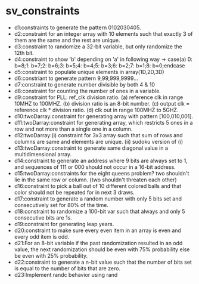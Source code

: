 # sv_constraints
* d1:constraints to generate the pattern 0102030405.
* d2:constraint for an integer array with 10 elements such that exactly 3 of them are the same and the rest are unique.
* d3:constraint to randomize a 32-bit variable, but only randomize the 12th bit.
* d4:constraint to show 'b' depending on 'a' in following way -> case(a) 0: b=8;1: b=7;2: b=6;3: b=5;4: b=4;5: b=3;6: b=2;7: b=1;8: b=0;endcase
* d5:constraint to populate unique elements in array(1D,2D,3D)
* d6:constriant to generate pattern 9,99,999,9999...
* d7:constraint to generate number divisible by both 4 & 10
* d8:constraint for counting the number of ones in a variable.
* d9:constraint for PLL: ref_clk division ratio. (a) reference clk in range 10MHZ to 100MHZ. (b) division ratio is an 8-bit number. (c) output clk = reference clk * division ratio. (d) clk out in range 100MHZ to 5GHZ.
* d10:twoDarray:constraint for generating array with pattern [100,010,001].
* d11:twoDarray:constraint for generating array, which restricts 5 ones in a row and not more than a single one in a column.
* d12:twoDarray:(i) constraint for 3x3 array such that sum of rows and columns are same and elements are unique. (ii) sudoku version of (i)
* d13:twoDarray:constraint to generate same diagonal value in a multidimensional array.
* d14:constraint to generate an address where 9 bits are always set to 1, and sequences of 111 or 000 should not occur in a 16-bit address.
* d15:twoDarray:constraints for the eight queens problem? two shouldn't lie in the same row or column. (two shouldn't threaten each other)
* d16:constraint to pick a ball out of 10 different colored balls and that color should not be repeated for in next 3 draws.
* d17:constraint to generate a random number with only 5 bits set and consecutively set for 80% of the time.
* d18:constraint to randomize a 100-bit var such that always and only 5 consecutive bits are 1s.
* d19:constraint for generating leap years.
* d20:constraint to make sure every even item in an array is even and every odd item is odd.
* d21:For an 8-bit variable if the past randomization resulted in an odd value, the next randomization should be even with 75% probability else be even with 25% probability.
* d22:constraint to generate a n-bit value such that the number of bits set is equal to the number of bits that are zero.
* d23:Implement randc behavior using rand
